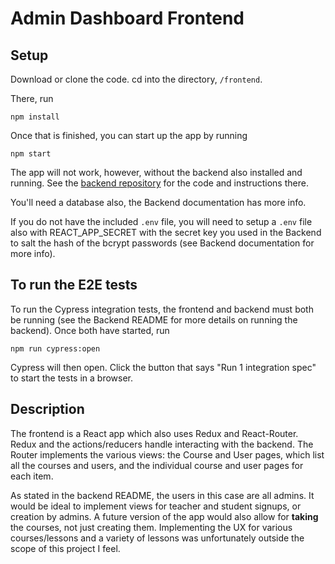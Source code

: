 # Admin Dashboard Frontend

## Setup

Download or clone the code. cd into the directory, `/frontend`.

There, run

`npm install`

Once that is finished, you can start up the app by running

`npm start`


The app will not work, however, without the backend also installed and running.
See the [backend repository](https://github.com/Jakedalus/admin-dashboard-backend/tree/main) for the code and instructions there.

You'll need a database also, the Backend documentation has more info.

If you do not have the included `.env` file, you will need to setup a `.env` file also with REACT_APP_SECRET with the secret key you used in the Backend to salt the hash of the bcrypt passwords (see Backend documentation
for more info).


## To run the E2E tests

To run the Cypress integration tests, the frontend and backend must both be running (see the Backend README for more details on 
running the backend). Once both have started, run

`npm run cypress:open`

Cypress will then open. Click the button that says "Run 1 integration spec" to start the tests in a browser.


## Description

The frontend is a React app which also uses Redux and React-Router. Redux and the actions/reducers handle interacting with the backend. The Router implements the various views: the Course and User pages, which list all the courses and users, and the individual course and user pages for each item. 

As stated in the backend README, the users in this case are all admins. It would be ideal to implement views for teacher and student signups, or creation by admins. A future version of the app would also allow for **taking** the courses, not just creating them. Implementing the UX for various courses/lessons and a variety of lessons was unfortunately outside the scope of this project I feel.